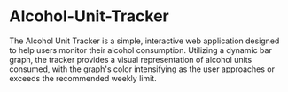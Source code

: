 # Alcohol-Unit-Tracker
The Alcohol Unit Tracker is a simple, interactive web application designed to help users monitor their alcohol consumption. Utilizing a dynamic bar graph, the tracker provides a visual representation of alcohol units consumed, with the graph's color intensifying as the user approaches or exceeds the recommended weekly limit.
